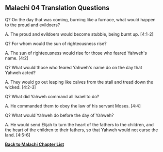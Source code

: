## Malachi 04 Translation Questions ##

Q? On the day that was coming, burning like a furnace, what would happen to the proud and evildoers?

A. The proud and evildoers would become stubble, being burnt up. [4:1-2]

Q? For whom would the sun of righteousness rise?

A. The sun of righteousness would rise for those who feared Yahweh's name. [4:2]

Q? What would those who feared Yahweh's name do on the day that Yahweh acted?

A. They would go out leaping like calves from the stall and tread down the wicked. [4:2-3]

Q? What did Yahweh command all Israel to do?

A. He commanded them to obey the law of his servant Moses. [4:4]

Q? What would Yahweh do before the day of Yahweh?

A. He would send Elijah to turn the heart of the fathers to the children, and the heart of the children to their fathers, so that Yahweh would not curse the land. [4:5-6]

__[Back to Malachi Chapter List](./)__

